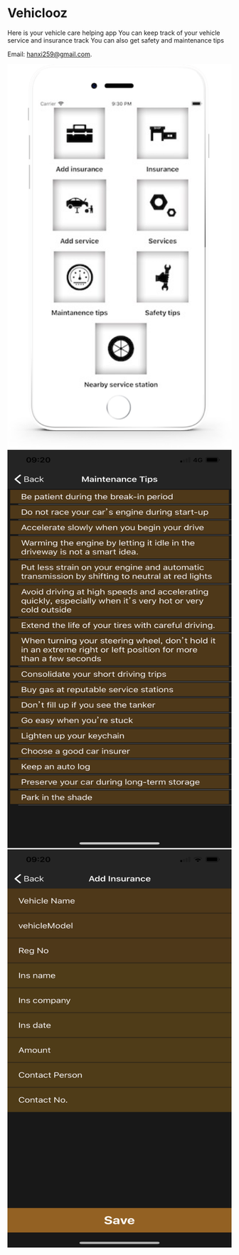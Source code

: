 # Vehiclooz
Here is your vehicle care helping app 
You can keep track of your vehicle service and insurance track
You can also get safety and maintenance tips

Email: hanxi259@gmail.com.


![image](https://github.com/hanxi259/Vehiclooz/blob/master/content/iphonex-2.png)
![image](https://github.com/hanxi259/Vehiclooz/blob/master/content/iphonex-3.png)
![image](https://github.com/hanxi259/Vehiclooz/blob/master/content/iphonex-4.png)
